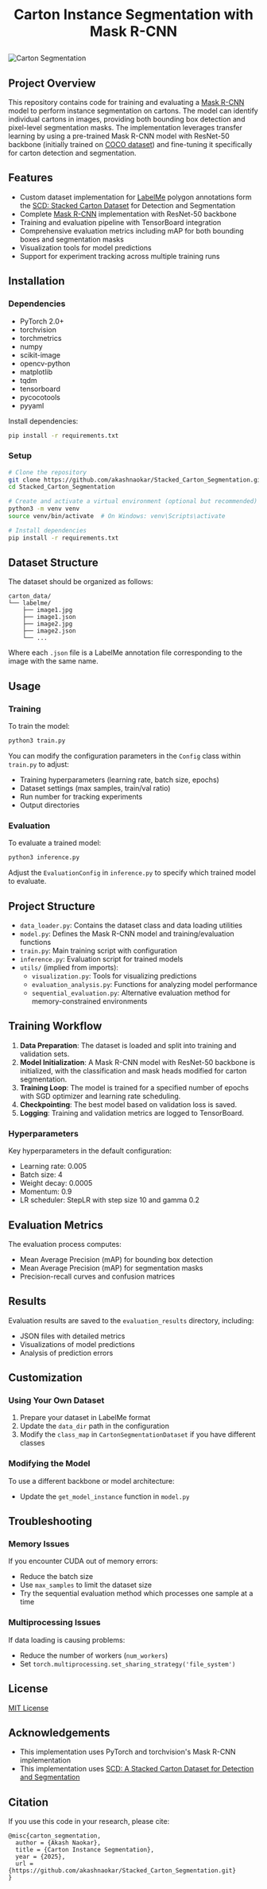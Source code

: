 # <p style="text-align:center;"> Carton Instance Segmentation with Mask R-CNN </p>

![Carton Segmentation](carton_predictions.png)

## Project Overview

This repository contains code for training and evaluating a [Mask R-CNN](https://github.com/matterport/Mask_RCNN) model to perform instance segmentation on cartons. The model can identify individual cartons in images, providing both bounding box detection and pixel-level segmentation masks. The implementation leverages transfer learning by using a pre-trained Mask R-CNN model with ResNet-50 backbone (initially trained on [COCO dataset](https://cocodataset.org/#home)) and fine-tuning it specifically for carton detection and segmentation.

## Features

- Custom dataset implementation for [LabelMe](https://github.com/wkentaro/labelme) polygon annotations form the [SCD: Stacked Carton Dataset](https://github.com/yancie-yjr/scd.github.io) for Detection and Segmentation
- Complete [Mask R-CNN](https://github.com/matterport/Mask_RCNN) implementation with ResNet-50 backbone
- Training and evaluation pipeline with TensorBoard integration
- Comprehensive evaluation metrics including mAP for both bounding boxes and segmentation masks
- Visualization tools for model predictions
- Support for experiment tracking across multiple training runs

## Installation

### Dependencies

- PyTorch 2.0+
- torchvision
- torchmetrics
- numpy
- scikit-image
- opencv-python
- matplotlib
- tqdm
- tensorboard
- pycocotools
- pyyaml

Install dependencies:
```bash
pip install -r requirements.txt
```

### Setup

```bash
# Clone the repository
git clone https://github.com/akashnaokar/Stacked_Carton_Segmentation.git
cd Stacked_Carton_Segmentation

# Create and activate a virtual environment (optional but recommended)
python3 -m venv venv
source venv/bin/activate  # On Windows: venv\Scripts\activate

# Install dependencies
pip install -r requirements.txt
```

## Dataset Structure

The dataset should be organized as follows:

```
carton_data/
└── labelme/
    ├── image1.jpg
    ├── image1.json
    ├── image2.jpg
    ├── image2.json
    └── ...
```

Where each `.json` file is a LabelMe annotation file corresponding to the image with the same name.

## Usage

### Training

To train the model:

```bash
python3 train.py
```

You can modify the configuration parameters in the `Config` class within `train.py` to adjust:
- Training hyperparameters (learning rate, batch size, epochs)
- Dataset settings (max samples, train/val ratio)
- Run number for tracking experiments
- Output directories

### Evaluation

To evaluate a trained model:

```bash
python3 inference.py
```

Adjust the `EvaluationConfig` in `inference.py` to specify which trained model to evaluate.

## Project Structure

- `data_loader.py`: Contains the dataset class and data loading utilities
- `model.py`: Defines the Mask R-CNN model and training/evaluation functions
- `train.py`: Main training script with configuration
- `inference.py`: Evaluation script for trained models
- `utils/` (implied from imports):
  - `visualization.py`: Tools for visualizing predictions
  - `evaluation_analysis.py`: Functions for analyzing model performance
  - `sequential_evaluation.py`: Alternative evaluation method for memory-constrained environments

## Training Workflow

1. **Data Preparation**: The dataset is loaded and split into training and validation sets.
2. **Model Initialization**: A Mask R-CNN model with ResNet-50 backbone is initialized, with the classification and mask heads modified for carton segmentation.
3. **Training Loop**: The model is trained for a specified number of epochs with SGD optimizer and learning rate scheduling.
4. **Checkpointing**: The best model based on validation loss is saved.
5. **Logging**: Training and validation metrics are logged to TensorBoard.

### Hyperparameters

Key hyperparameters in the default configuration:
- Learning rate: 0.005
- Batch size: 4
- Weight decay: 0.0005
- Momentum: 0.9
- LR scheduler: StepLR with step size 10 and gamma 0.2

## Evaluation Metrics

The evaluation process computes:
- Mean Average Precision (mAP) for bounding box detection
- Mean Average Precision (mAP) for segmentation masks
- Precision-recall curves and confusion matrices

## Results

Evaluation results are saved to the `evaluation_results` directory, including:
- JSON files with detailed metrics
- Visualizations of model predictions
- Analysis of prediction errors

## Customization

### Using Your Own Dataset

1. Prepare your dataset in LabelMe format
2. Update the `data_dir` path in the configuration
3. Modify the `class_map` in `CartonSegmentationDataset` if you have different classes

### Modifying the Model

To use a different backbone or model architecture:
- Update the `get_model_instance` function in `model.py`

## Troubleshooting

### Memory Issues

If you encounter CUDA out of memory errors:
- Reduce the batch size
- Use `max_samples` to limit the dataset size
- Try the sequential evaluation method which processes one sample at a time

### Multiprocessing Issues

If data loading is causing problems:
- Reduce the number of workers (`num_workers`)
- Set `torch.multiprocessing.set_sharing_strategy('file_system')`

## License

[MIT License](LICENSE)

## Acknowledgements

- This implementation uses PyTorch and torchvision's Mask R-CNN implementation
- This implementation uses [SCD: A Stacked Carton Dataset for Detection and Segmentation](https://github.com/yancie-yjr/scd.github.io)

## Citation

If you use this code in your research, please cite:

```
@misc{carton_segmentation,
  author = {Akash Naokar},
  title = {Carton Instance Segmentation},
  year = {2025},
  url = {https://github.com/akashnaokar/Stacked_Carton_Segmentation.git}
}
```